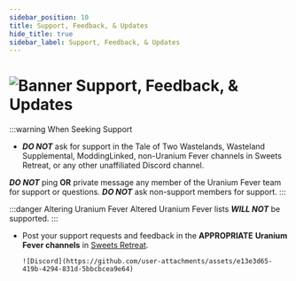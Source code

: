 ```yaml
---
sidebar_position: 10
title: Support, Feedback, & Updates
hide_title: true
sidebar_label: Support, Feedback, & Updates
---
```


# ![Banner Support, Feedback, & Updates](https://github.com/user-attachments/assets/5e5b2ad8-8efa-4950-baa4-d315a3f252cf)

:::warning When Seeking Support
- ***DO NOT*** ask for support in the Tale of Two Wastelands, Wasteland Supplemental, ModdingLinked, non-Uranium Fever channels in Sweets Retreat, or any other unaffiliated Discord channel.

***DO NOT*** ping **OR** private message any member of the Uranium Fever team for support or questions. ***DO NOT*** ask non-support members for support.
:::

:::danger Altering Uranium Fever
Altered Uranium Fever lists ***WILL NOT*** be supported.
:::

- Post your support requests and feedback in the **APPROPRIATE** **Uranium Fever channels** in [Sweets Retreat](https://discord.gg/Uu6gZZSaeA).

      ![Discord](https://github.com/user-attachments/assets/e13e3d65-419b-4294-831d-5bbcbcea9e64)
